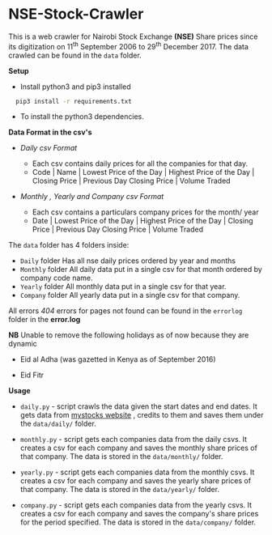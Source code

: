 
# NSE-Stock-Crawler

This is a web crawler for Nairobi Stock Exchange **(NSE)** Share prices since its digitization on 11<sup>th</sup> September 2006 to 29<sup>th</sup> December 2017.
The data crawled can be found in the `data` folder.

**Setup**

- Install python3 and pip3 installed
 ```sh
   pip3 install -r requirements.txt
  ``` 
  - To install the python3 dependencies.


**Data Format in the csv's**

* *Daily csv Format*
    * Each csv contains daily prices for all the companies for that day.
    * Code | Name | Lowest Price of the Day | Highest Price of the Day | Closing Price | Previous Day Closing Price | Volume Traded

* *Monthly , Yearly and Company csv Format*
    * Each csv contains a particulars company prices for the month/ year
   * Date | Lowest Price of the Day | Highest Price of the Day | Closing Price | Previous Day Closing Price | Volume Traded

The `data` folder has 4 folders inside:
* `Daily` folder
Has all nse daily prices ordered by year and months
* `Monthly` folder
All daily data put in a single csv for that month ordered by company code name.
* `Yearly` folder
All monthly data put in a single csv for that year.
* `Company` folder
All yearly data put in a single csv for that company.


All errors *404* errors for pages not found can be found in the `errorlog` folder in the **error.log**

**NB** Unable to remove the following holidays as of now because they are dynamic
 - Eid al Adha (was gazetted in Kenya as of September 2016)
 
 - Eid Fitr 
 
 
**Usage**

 - `daily.py` - script crawls the data given the start dates and end dates.
                It gets data from [mystocks website](https://live.mystocks.co.ke/) , credits to them and saves them under the
                `data/daily/` folder.
                
 - `monthly.py` - script gets each companies data from the daily csvs. It creates a csv for each company and saves the monthly
                  share prices of that company. The data is stored in the `data/monthly/` folder.
                  
 - `yearly.py` - script gets each companies data from the monthly csvs. It creates a csv for each company and saves the yearly
                  share prices of that company. The data is stored in the `data/yearly/` folder.
                  
 - `company.py` - script gets each companies data from the yearly csvs. It creates a csv for each company and saves the company's
                  share prices for the period specified. The data is stored in the `data/company/` folder.


    

